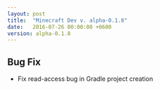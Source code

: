 ```yaml
---
layout: post
title:  "Minecraft Dev v. alpha-0.1.8"
date:   2016-07-26 00:00:00 +0600
version: alpha-0.1.8
---
```


## Bug Fix

* Fix read-access bug in Gradle project creation
